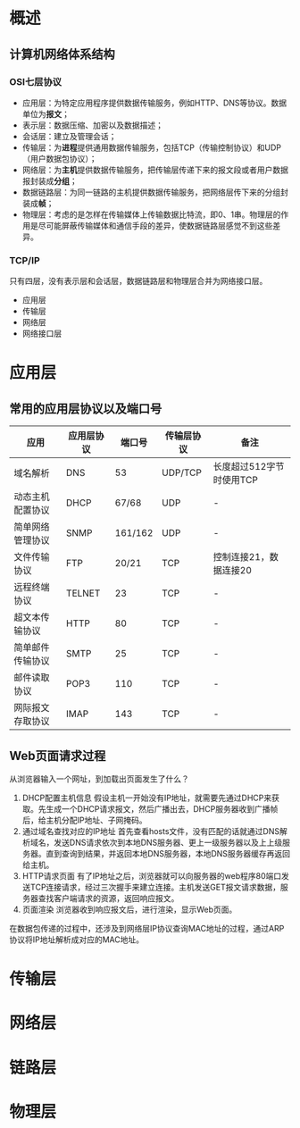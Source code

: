 # 概述
## 计算机网络体系结构
### OSI七层协议
* 应用层：为特定应用程序提供数据传输服务，例如HTTP、DNS等协议。数据单位为**报文**；
* 表示层：数据压缩、加密以及数据描述；
* 会话层：建立及管理会话；
* 传输层：为**进程**提供通用数据传输服务，包括TCP（传输控制协议）和UDP（用户数据包协议）；
* 网络层：为**主机**提供数据传输服务，把传输层传递下来的报文段或者用户数据报封装成**分组**；
* 数据链路层：为同一链路的主机提供数据传输服务，把网络层传下来的分组封装成**帧**；
* 物理层：考虑的是怎样在传输媒体上传输数据比特流，即0、1串。物理层的作用是尽可能屏蔽传输媒体和通信手段的差异，使数据链路层感觉不到这些差异。

### TCP/IP
只有四层，没有表示层和会话层，数据链路层和物理层合并为网络接口层。
* 应用层
* 传输层
* 网络层
* 网络接口层

# 应用层
## 常用的应用层协议以及端口号
|应用|应用层协议|端口号|传输层协议|备注|
|----|----|----|----|----|
|域名解析|DNS|53|UDP/TCP|长度超过512字节时使用TCP|
|动态主机配置协议|DHCP|67/68|UDP|-|
|简单网络管理协议|SNMP|161/162|UDP|-|
|文件传输协议|FTP|20/21|TCP|控制连接21，数据连接20|
|远程终端协议|TELNET|23|TCP|-|
|超文本传输协议|HTTP|80|TCP|-|
|简单邮件传输协议|SMTP|25|TCP|-|
|邮件读取协议|POP3|110|TCP|-|
|网际报文存取协议|IMAP|143|TCP|-|

## Web页面请求过程
从浏览器输入一个网址，到加载出页面发生了什么？
1. DHCP配置主机信息
假设主机一开始没有IP地址，就需要先通过DHCP来获取。先生成一个DHCP请求报文，然后广播出去，DHCP服务器收到广播帧后，给主机分配IP地址、子网掩码。
2. 通过域名查找对应的IP地址
首先查看hosts文件，没有匹配的话就通过DNS解析域名，发送DNS请求依次到本地DNS服务器、更上一级服务器以及上上级服务器。直到查询到结果，并返回本地DNS服务器，本地DNS服务器缓存再返回给主机。
3. HTTP请求页面
有了IP地址之后，浏览器就可以向服务器的web程序80端口发送TCP连接请求，经过三次握手来建立连接。主机发送GET报文请求数据，服务器查找客户端请求的资源，返回响应报文。
4. 页面渲染
浏览器收到响应报文后，进行渲染，显示Web页面。

在数据包传递的过程中，还涉及到网络层IP协议查询MAC地址的过程，通过ARP协议将IP地址解析成对应的MAC地址。

# 传输层
# 网络层
# 链路层
# 物理层
